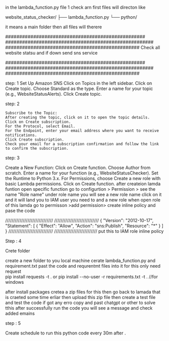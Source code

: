 in the  lambda_function.py file 
1 check  arn first 
 files  will  directon like 


 website_status_checker/
├── lambda_function.py
└── python/

it means a main folder then all files will therere 

##################################################
#####################################################
################################################
Check all website statsu and if down  send sns service 


##################################################
#####################################################
################################################



step: 1 
   Set Up Amazon SNS
   Click on Topics in the left sidebar.
   Click on Create topic.
   Choose Standard as the type.
   Enter a name for your topic (e.g., WebsiteStatusAlerts).
   Click Create topic.   

step: 2

    Subscribe to the Topic:
    After creating the topic, click on it to open the topic details.
    Click on Create subscription.
    For the Protocol, select Email.
    For the Endpoint, enter your email address where you want to receive notifications.
    Click Create subscription.
    Check your email for a subscription confirmation and follow the link to confirm the subscription.


step: 3

Create a New Function:
    Click on Create function.
    Choose Author from scratch.
    Enter a name for your function (e.g., WebsiteStatusChecker).
    Set the Runtime to Python 3.x.
    For Permissions, choose Create a new role with basic Lambda permissions.
    Click on Create function.
    after createion lamda funtion
        open specific function
         go to configurtion > Permission >  see the  name "Role name" under role name you will see a new role name click on it 
         and it will  land you to IAM user  you need to and a  new role 
     when open role of this lamda  go to permisson >add permission> create inline policy and pase the code 


//////////////////////////////
////////////////////////////
{
  "Version": "2012-10-17",
  "Statement": [
    {
      "Effect": "Allow",
      "Action": "sns:Publish",
      "Resource": "*"
    }
  ]
}
////////////////////////////
///////////////////////////
put this to  IAM role inline policy



Step : 4

Crete folder 

   create a new folder  to you local machine 
   cerate  lambda_function.py and requirement.txt 
   past the code and requrentmt files into it 
   for this only need request  
   pip install requests -t .
   or 
   pip install --no-user -r requirements.txt -t . //for windows

   after install packages  cretea a zip files for this 
   then  go back to lamada that is craeted some time erliar 
   then upload this zip file 
    then create a test   file 
    and test the code if got any erro copy and past chatgpt or other to solve tthis 
    after successfully run the code you will see a message and  check added emains 


step : 5 


Create schedule to run this python code  every 30m after . 